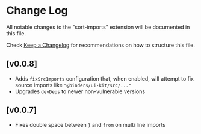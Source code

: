 # Change Log

All notable changes to the "sort-imports" extension will be documented in this file.

Check [Keep a Changelog](http://keepachangelog.com/) for recommendations on how to structure this file.

## [v0.0.8]
- Adds `fixSrcImports` configuration that, when enabled, will attempt to fix source imports
like `"@binders/ui-kit/src/..."`
- Upgrades `devDeps` to newer non-vulnerable versions

## [v0.0.7]
- Fixes double space between `}` and `from` on multi line imports
